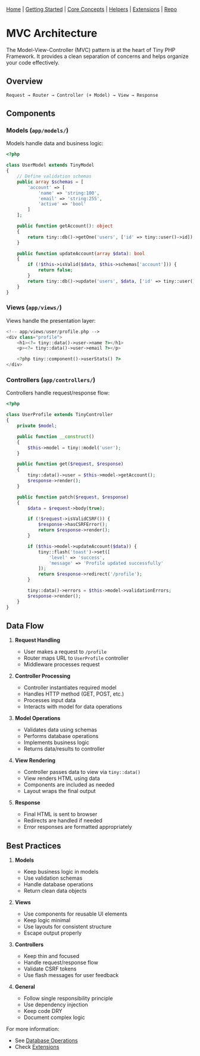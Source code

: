 [Home](../readme.md) | [Getting Started](../getting-started) | [Core Concepts](../core-concepts) | [Helpers](../helpers) | [Extensions](../extensions) | [Repo](https://github.com/ranaroussi/tiny)

# MVC Architecture

The Model-View-Controller (MVC) pattern is at the heart of Tiny PHP Framework. It provides a clean separation of concerns and helps organize your code effectively.

## Overview

```
Request → Router → Controller (+ Model) → View → Response
```

## Components

### Models (`app/models/`)

Models handle data and business logic:

```php
<?php

class UserModel extends TinyModel
{
    // Define validation schemas
    public array $schemas = [
        'account' => [
            'name' => 'string:100',
            'email' => 'string:255',
            'active' => 'bool'
        ]
    ];

    public function getAccount(): object
    {
        return tiny::db()->getOne('users', ['id' => tiny::user()->id]);
    }

    public function updateAccount(array $data): bool
    {
        if (!$this->isValid($data, $this->schemas['account'])) {
            return false;
        }
        return tiny::db()->update('users', $data, ['id' => tiny::user()->id]);
    }
}
```

### Views (`app/views/`)

Views handle the presentation layer:

```php
<!-- app/views/user/profile.php -->
<div class="profile">
    <h1><?= tiny::data()->user->name ?></h1>
    <p><?= tiny::data()->user->email ?></p>

    <?php tiny::component()->userStats() ?>
</div>
```

### Controllers (`app/controllers/`)

Controllers handle request/response flow:

```php
<?php

class UserProfile extends TinyController
{
    private $model;

    public function __construct()
    {
        $this->model = tiny::model('user');
    }

    public function get($request, $response)
    {
        tiny::data()->user = $this->model->getAccount();
        $response->render();
    }

    public function patch($request, $response)
    {
        $data = $request->body(true);

        if (!$request->isValidCSRF()) {
            $response->hasCSRFError();
            return $response->render();
        }

        if ($this->model->updateAccount($data)) {
            tiny::flash('toast')->set([
                'level' => 'success',
                'message' => 'Profile updated successfully'
            ]);
            return $response->redirect('/profile');
        }

        tiny::data()->errors = $this->model->validationErrors;
        $response->render();
    }
}
```

## Data Flow

1. **Request Handling**
   - User makes a request to `/profile`
   - Router maps URL to `UserProfile` controller
   - Middleware processes request

2. **Controller Processing**
   - Controller instantiates required model
   - Handles HTTP method (GET, POST, etc.)
   - Processes input data
   - Interacts with model for data operations

3. **Model Operations**
   - Validates data using schemas
   - Performs database operations
   - Implements business logic
   - Returns data/results to controller

4. **View Rendering**
   - Controller passes data to view via `tiny::data()`
   - View renders HTML using data
   - Components are included as needed
   - Layout wraps the final output

5. **Response**
   - Final HTML is sent to browser
   - Redirects are handled if needed
   - Error responses are formatted appropriately

## Best Practices

1. **Models**
   - Keep business logic in models
   - Use validation schemas
   - Handle database operations
   - Return clean data objects

2. **Views**
   - Use components for reusable UI elements
   - Keep logic minimal
   - Use layouts for consistent structure
   - Escape output properly

3. **Controllers**
   - Keep thin and focused
   - Handle request/response flow
   - Validate CSRF tokens
   - Use flash messages for user feedback

4. **General**
   - Follow single responsibility principle
   - Use dependency injection
   - Keep code DRY
   - Document complex logic

For more information:
- See [Database Operations](../core-concepts/database.md)
- Check [Extensions](../extensions/readme.md)
